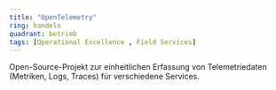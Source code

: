 ```yaml
---
title: "OpenTelemetry"
ring: handeln
quadrant: betrieb
tags: [Operational Excellence , Field Services]
---
```


Open-Source-Projekt zur einheitlichen Erfassung von Telemetriedaten (Metriken, Logs, Traces) für verschiedene Services.